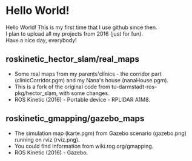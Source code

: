 # Hello World!
Hello World! This is my first time that I use github since then.<br />
I plan to upload all my projects from 2016 (just for fun).<br />
Have a nice day, everybody!<br />
## roskinetic_hector_slam/real_maps<br /> 
- Some real maps from my parents'clinics - the corridor part (clinicCorridor.pgm) and my Nana's house (nanaHouse.pgm).<br />
- This is a fork of the original code from tu-darmstadt-ros-pkg/hector_slam, with some changes.<br />
- ROS Kinetic (2016) - Portable device - RPLIDAR A1M8.
## roskinetic_gmapping/gazebo_maps<br /> 
- The simulation map (karte.pgm) from Gazebo scenario (gazebo.png) running on rviz (rviz.png).<br />
- You could find information from wiki.rog.org/gmapping.<br />
- ROS Kinetic (2016) - Gazebo.
